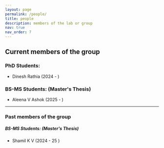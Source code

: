 ```yaml
---
layout: page
permalink: /people/
title: people
description: members of the lab or group
nav: true
nav_order: 7
---
```


## Current members of the group

### PhD Students:

- Dinesh Rathia (2024 - )

### BS-MS Students: (Master's Thesis)

- Aleena V Ashok (2025 - )

---

### Past members of the group 

##### BS-MS Students: (Master's Thesis)

- Shamil K V (2024 - 25 )
